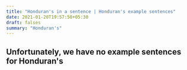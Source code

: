 ```yaml
---
title: "Honduran's in a sentence | Honduran's example sentences"
date: 2021-01-20T19:57:50+05:30
draft: falses
summary: "Honduran's"
---
```

## Unfortunately, we have no example sentences for Honduran's                 
